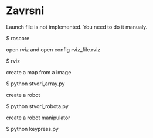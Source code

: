 # Zavrsni

Launch file is not implemented. You need to do it manualy.

$ roscore

open rviz and open config rviz_file.rviz

$ rviz

create a map from a image

$ python stvori_array.py

create a robot

$ python stvori_robota.py

create a robot manipulator

$ python keypress.py


